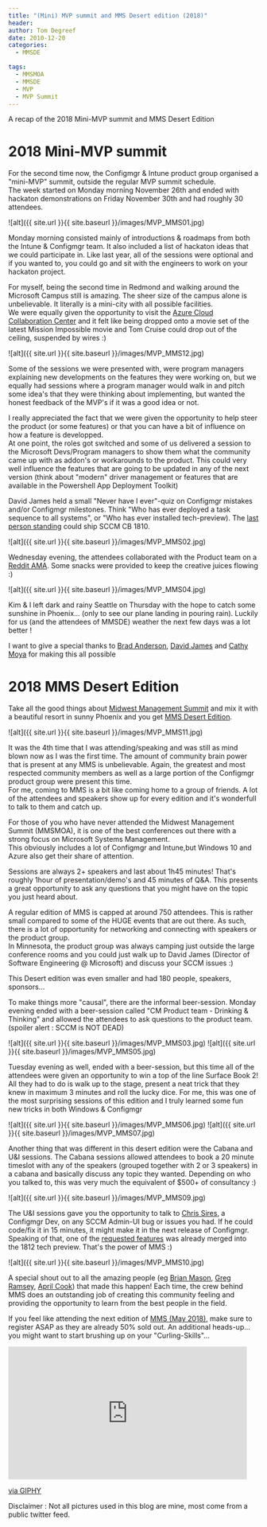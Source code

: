 ```yaml
---
title: "(Mini) MVP summit and MMS Desert edition (2018)"
header:
author: Tom Degreef
date: 2010-12-20
categories:
  - MMSDE

tags:
  - MMSMOA
  - MMSDE
  - MVP
  - MVP Summit
---
```


A recap of the 2018 Mini-MVP summit and MMS Desert Edition

# 2018 Mini-MVP summit #

For the second time now, the Configmgr & Intune product group organised a "mini-MVP" summit, outside the regular MVP summit schedule.  
The week started on Monday morning November 26th and ended with hackaton demonstrations on Friday November 30th and had roughly 30 attendees.

![alt]({{ site.url }}{{ site.baseurl }}/images/MVP_MMS01.jpg)

Monday morning consisted mainly of introductions & roadmaps from both the Intune & Configmgr team. It also included a list of hackaton ideas that we could participate in.
Like last year, all of the sessions were optional and if you wanted to, you could go and sit with the engineers to work on your hackaton project.

For myself, being the second time in Redmond and walking around the Microsoft Campus still is amazing. The sheer size of the campus alone is unbelievable. It literally is a mini-city with all possible facilities.  
We were equally given the opportunity to visit the [Azure Cloud Collaboration Center](https://azure.microsoft.com/en-us/blog/the-azure-cloud-collaboration-center-a-first-of-its-kind-facility/) and it felt like being dropped onto a movie set of the latest Mission Impossible movie and Tom Cruise could drop out of the ceiling, suspended by wires :)

![alt]({{ site.url }}{{ site.baseurl }}/images/MVP_MMS12.jpg)

Some of the sessions we were presented with, were program managers explaining new developments on the features they were working on, but we equally had sessions where a program manager would walk in and pitch some idea's that they were thinking about implementing, but wanted the honest feedback of the MVP's if it was a good idea or not. 

I really appreciated the fact that we were given the opportunity to help steer the product (or some features) or that you can have a bit of influence on how a feature is developped.  
At one point, the roles got switched and some of us delivered a session to the Microsoft Devs/Program managers to show them what the community came up with as addon's or workarounds to the product. This could very well influence the features that are going to be updated in any of the next version (think about "modern" driver management or features that are available in the Powershell App Deployment Toolkit)

David James held a small "Never have I ever"-quiz on Configmgr mistakes and/or Configmgr milestones. Think "Who has ever deployed a task sequence to all systems", or "Who has ever installed tech-preview). The [last person standing](https://twitter.com/mirkocolemberg) could ship SCCM CB 1810.

![alt]({{ site.url }}{{ site.baseurl }}/images/MVP_MMS02.jpg)

Wednesday evening, the attendees collaborated with the Product team on a [Reddit AMA](https://www.reddit.com/r/SCCM/comments/9ufz3p/ama_with_the_sccm_product_team_1128_3pm_pacific/). Some snacks were provided to keep the creative juices flowing :)

![alt]({{ site.url }}{{ site.baseurl }}/images/MVP_MMS04.jpg)

Kim & I left dark and rainy Seattle on Thursday with the hope to catch some sunshine in Phoenix... (only to see our plane landing in pouring rain). Luckily for us (and the attendees of MMSDE) weather the next few days was a lot better !

I want to give a special thanks to [Brad Anderson](https://twitter.com/Anderson), [David James](https://twitter.com/djammmer) and [Cathy Moya](https://twitter.com/CxPCathy) for making this all possible

# 2018 MMS Desert Edition #

Take all the good things about [Midwest Management Summit](https://mmsmoa.com/)  and mix it with a beautiful resort in sunny Phoenix and you get [MMS Desert Edition](https://mmsmoa.com/desertedition.html).

![alt]({{ site.url }}{{ site.baseurl }}/images/MVP_MMS11.jpg)

It was the 4th time that I was attending/speaking and was still as mind blown now as I was the first time. The amount of community brain power that is present at any MMS is unbelievable.   Again, the greatest and most respected community members as well as a large portion of the Configmgr product group were present this time.  
For me, coming to MMS is a bit like coming home to a group of friends. A lot of the attendees and speakers show up for every edition and it's wonderfull to talk to them and catch up.

For those of you who have never attended the Midwest Management Summit (MMSMOA), it is one of the best conferences out there with a strong focus on Microsoft Systems Management.  
This obviously includes a lot of Configmgr and Intune,but Windows 10 and Azure also get their share of attention.

Sessions are always 2+ speakers and last about 1h45 minutes! That's roughly 1hour of presentation/demo's and 45 minutes of Q&A. This presents a great opportunity to ask any questions that you might have on the topic you just heard about.

A regular edition of MMS is capped at around 750 attendees. This is rather small compared to some of the HUGE events that are out there. As such, there is a lot of opportunity for networking and connecting with speakers or the product group.  
In Minnesota, the product group was always camping just outside the large conference rooms and you could just walk up to David James (Director of Software Engineering @ Microsoft) and discuss your SCCM issues :)

This Desert edition was even smaller and had 180 people, speakers, sponsors... 

To make things more "causal", there are the informal beer-session. Monday evening ended with a beer-session called "CM Product team - Drinking & Thinking" and allowed the attendees to ask questions to the product team. (spoiler alert : SCCM is NOT DEAD)

![alt]({{ site.url }}{{ site.baseurl }}/images/MVP_MMS03.jpg)
![alt]({{ site.url }}{{ site.baseurl }}/images/MVP_MMS05.jpg)

Tuesday evening as well, ended with a beer-session, but this time all of the attendees were given an opportunity to win a top of the line Surface Book 2! All they had to do is walk up to the stage, present a neat trick that they knew in maximum 3 minutes and roll the lucky dice. For me, this was one of the most surprising sessions of this edition and I truly learned some fun new tricks in both Windows & Configmgr

![alt]({{ site.url }}{{ site.baseurl }}/images/MVP_MMS06.jpg)
![alt]({{ site.url }}{{ site.baseurl }}/images/MVP_MMS07.jpg)

Another thing that was different in this desert edition were the Cabana and U&I sessions. 
The Cabana sessions allowed attendees to book a 20 minute timeslot with any of the speakers (grouped together with 2 or 3 speakers) in a cabana and basically discuss any topic they wanted. Depending on who you talked to, this was very much the equivalent of $500+ of consultancy :)

![alt]({{ site.url }}{{ site.baseurl }}/images/MVP_MMS09.jpg)

The U&I sessions gave you the opportunity to talk to [Chris Sires](https://twitter.com/sirescreek), a Configmgr Dev, on any SCCM Admin-UI bug or issues you had. If he could code/fix it in 15 minutes, it might make it in the next release of Configmgr. Speaking of that, one of the [requested features](https://configurationmanager.uservoice.com/forums/300492-ideas/suggestions/36188491-when-double-clicking-on-task-sequence-open-edit-pa) was already merged into the 1812 tech preview.  That's the power of MMS :)

![alt]({{ site.url }}{{ site.baseurl }}/images/MVP_MMS10.jpg)

A special shout out to all the amazing people (eg [Brian Mason](https://twitter.com/abetterpc), [Greg Ramsey](https://twitter.com/ramseyg), [April Cook](https://twitter.com/ugeeku)) that made this happen! Each time, the crew behind MMS does an outstanding job of creating this community feeling and providing the opportunity to learn from the best people in the field.

If you feel like attending the next edition of [MMS (May 2018)](https://mmsmoa.com/), make sure to register ASAP as they are already 50% sold out. An additional heads-up... you might want to start brushing up on your "Curling-Skills"...

<iframe src="https://giphy.com/embed/J8UCy6EEdsaoo" width="480" height="267" frameBorder="0" class="giphy-embed" allowFullScreen></iframe><p><a href="https://giphy.com/gifs/J8UCy6EEdsaoo">via GIPHY</a></p>

Disclaimer : Not all pictures used in this blog are mine, most come from a public twitter feed.


